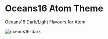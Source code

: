 # Oceans16 Atom Theme

Oceans16 Dark/Light Flavours for Atom

![oceans16-dark](https://github.com/dunovank/oceans16-syntax/raw/master/oceans16_dark_atom.png)